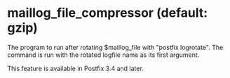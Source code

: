 # maillog_file_compressor (default: gzip)
 The program to run after rotating $maillog\_file with "postfix
logrotate". The command is run with the rotated logfile name as its
first argument. 


 This feature is available in Postfix 3.4 and later. 



